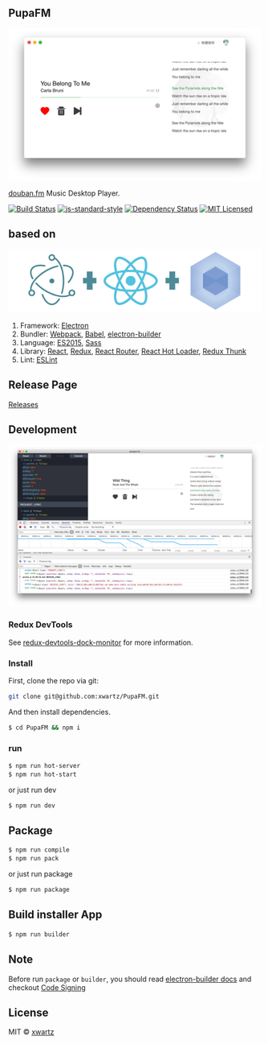 ## PupaFM
![screen](./screen.png)

[douban.fm](https://douban.fm) Music Desktop Player.

[![Build Status](https://travis-ci.org/xwartz/PupaFM.svg?branch=master)](https://travis-ci.org/xwartz/PupaFM)
[![js-standard-style](https://img.shields.io/badge/code%20style-standard-brightgreen.svg?style=flat)](http://standardjs.com/)
[![Dependency Status](https://david-dm.org/xwartz/PupaFM.svg?style=flat-square)](https://david-dm.org/xwartz/PupaFM)
[![MIT Licensed](https://img.shields.io/badge/License-MIT-blue.svg?style=flat)](https://opensource.org/licenses/MIT)

## based on

![based on](./erb-logo.png)

1. Framework: [Electron](http://electron.atom.io/)
2. Bundler: [Webpack](http://webpack.github.io/docs/),
[Babel](https://babeljs.io), 
[electron-builder](https://github.com/electron-userland/electron-builder)
3. Language: [ES2015](https://babeljs.io/docs/learn-es2015/), [Sass](http://sass-lang.com/)
4. Library: [React](https://facebook.github.io/react/), [Redux](https://github.com/reactjs/redux),
[React Router](https://github.com/reactjs/react-router),
[React Hot Loader](https://github.com/gaearon/react-hot-loader),
[Redux Thunk](https://github.com/gaearon/redux-thunk)
5. Lint: [ESLint](http://eslint.org/)

## Release Page
[Releases](https://github.com/xwartz/PupaFM/releases)

## Development

![based on](./dev.png)

### Redux DevTools
See [redux-devtools-dock-monitor](https://github.com/gaearon/redux-devtools-dock-monitor) for more information.

### Install

First, clone the repo via git:

```bash
git clone git@github.com:xwartz/PupaFM.git
```

And then install dependencies.

```bash
$ cd PupaFM && npm i
```

### run

```bash
$ npm run hot-server
$ npm run hot-start
```

or just run dev

```bash
$ npm run dev
```

## Package

```bash
$ npm run compile
$ npm run pack
```

or just run package

```bash
$ npm run package
```

## Build installer App

```bash
$ npm run builder
```

## Note
Before run `package` or `builder`, you should read [electron-builder docs](https://github.com/electron-userland/electron-builder#readme) and checkout [Code Signing](https://github.com/electron-userland/electron-builder#code-signing)


## License
MIT © [xwartz](https://github.com/xwartz)
